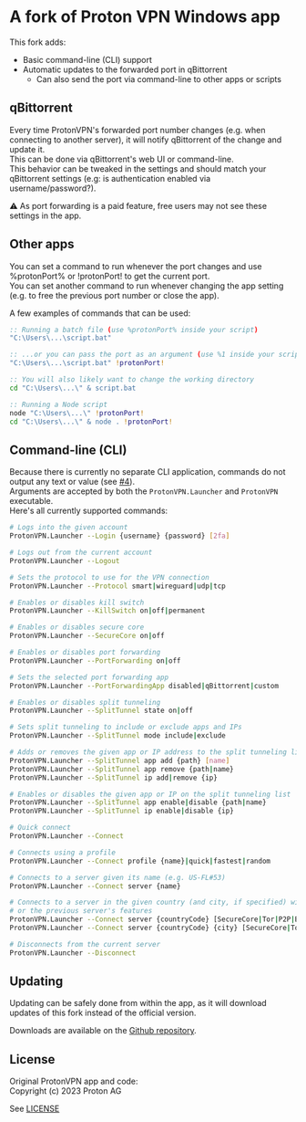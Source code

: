 # A fork of Proton VPN Windows app

This fork adds:
- Basic command-line (CLI) support
- Automatic updates to the forwarded port in qBittorrent
  - Can also send the port via command-line to other apps or scripts

## qBittorrent

Every time ProtonVPN's forwarded port number changes (e.g. when connecting to another server), it will notify qBittorrent of the change and update it.  
This can be done via qBittorrent's web UI or command-line.  
This behavior can be tweaked in the settings and should match your qBittorrent settings (e.g: is authentication enabled via username/password?).

⚠️ As port forwarding is a paid feature, free users may not see these settings in the app.

## Other apps

You can set a command to run whenever the port changes and use %protonPort% or !protonPort! to get the current port.  
You can set another command to run whenever changing the app setting (e.g. to free the previous port number or close the app).

A few examples of commands that can be used:
```bat
:: Running a batch file (use %protonPort% inside your script)
"C:\Users\...\script.bat"

:: ...or you can pass the port as an argument (use %1 inside your script)
"C:\Users\...\script.bat" !protonPort!

:: You will also likely want to change the working directory
cd "C:\Users\...\" & script.bat

:: Running a Node script
node "C:\Users\...\" !protonPort!
cd "C:\Users\...\" & node . !protonPort!
```

## Command-line (CLI)

Because there is currently no separate CLI application, commands do not output any text or value (see [#4](https://github.com/ravesheep/ProtonVPN-windows/issues/4)).  
Arguments are accepted by both the `ProtonVPN.Launcher` and `ProtonVPN` executable.  
Here's all currently supported commands:

```sh
# Logs into the given account
ProtonVPN.Launcher --Login {username} {password} [2fa]

# Logs out from the current account
ProtonVPN.Launcher --Logout

# Sets the protocol to use for the VPN connection
ProtonVPN.Launcher --Protocol smart|wireguard|udp|tcp

# Enables or disables kill switch
ProtonVPN.Launcher --KillSwitch on|off|permanent

# Enables or disables secure core
ProtonVPN.Launcher --SecureCore on|off

# Enables or disables port forwarding
ProtonVPN.Launcher --PortForwarding on|off

# Sets the selected port forwarding app
ProtonVPN.Launcher --PortForwardingApp disabled|qBittorrent|custom

# Enables or disables split tunneling
ProtonVPN.Launcher --SplitTunnel state on|off

# Sets split tunneling to include or exclude apps and IPs
ProtonVPN.Launcher --SplitTunnel mode include|exclude

# Adds or removes the given app or IP address to the split tunneling list
ProtonVPN.Launcher --SplitTunnel app add {path} [name]
ProtonVPN.Launcher --SplitTunnel app remove {path|name}
ProtonVPN.Launcher --SplitTunnel ip add|remove {ip}

# Enables or disables the given app or IP on the split tunneling list
ProtonVPN.Launcher --SplitTunnel app enable|disable {path|name}
ProtonVPN.Launcher --SplitTunnel ip enable|disable {ip}

# Quick connect
ProtonVPN.Launcher --Connect

# Connects using a profile
ProtonVPN.Launcher --Connect profile {name}|quick|fastest|random

# Connects to a server given its name (e.g. US-FL#53)
ProtonVPN.Launcher --Connect server {name}

# Connects to a server in the given country (and city, if specified) with given features,
# or the previous server's features
ProtonVPN.Launcher --Connect server {countryCode} [SecureCore|Tor|P2P|B2B]
ProtonVPN.Launcher --Connect server {countryCode} {city} [SecureCore|Tor|P2P|B2B]

# Disconnects from the current server
ProtonVPN.Launcher --Disconnect
```

## Updating

Updating can be safely done from within the app, as it will download updates of this fork instead of the official version.

Downloads are available on the [Github repository](https://github.com/ravesheep/ProtonVPN-windows/releases/latest).


## License
Original ProtonVPN app and code:  
Copyright (c) 2023 Proton AG

See [LICENSE](LICENSE)
